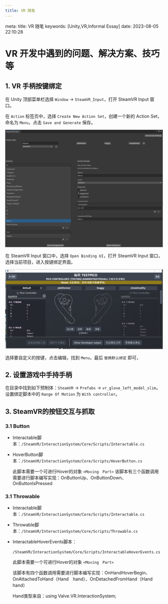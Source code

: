 ```yaml
---
title: VR 随笔
---
```


<route lang="yaml">
meta:
  title: VR 随笔
  keywords: [Unity,VR,Informal Essay]
  date: 2023-08-05 22:10:28
</route>

# VR 开发中遇到的问题、解决方案、技巧等

## 1. VR 手柄按键绑定

在 Unity 顶部菜单栏选择 `Window` -> `SteamVR_Input`，打开 SteamVR Input 窗口。

在 `Action` 标签页中，选择 `Create New Action Set`，创建一个新的 Action Set，命名为 `Menu`，点击  `Save and Generate` 保存。

![SteamVR Input](./images/steamvr-input-1.png)

在 SteamVR Input 窗口中，选择 `Open Binding UI`，打开 SteamVR Input 窗口，选择当前项目，进入按键绑定界面。

![SteamVR Input](./images/steamvr-input-2.png)

选择要自定义的按键，点击编辑，找到 `Menu`，最后 `替换默认绑定` 即可，


## 2. 设置游戏中手持手柄

在目录中找到如下预制体：`SteamVR` -> `Prefabs` -> `vr_glove_left_model_slim`，设置绑定脚本中的 `Range Of Motion` 为 `With controller`。

## 3. SteamVR的按钮交互与抓取

### 3.1 Button

- Interactable脚本：`/SteamVR/InteractionSystem/Core/Scripts/Interactable.cs`

- HoverButton脚本：`/SteamVR/InteractionSystem/Core/Scripts/HoverButton.cs`

  此脚本需要一个可进行Hover的对象 `<Moving　Part>`
  该脚本有三个函数调用需要进行脚本编写实现：OnButtonUp、OnButtonDown、OnButtonIsPressed

### 3.1 Throwable

- Interactable脚本：`/SteamVR/InteractionSystem/Core/Scripts/Interactable.cs`

- Throwable脚本：`/SteamVR/InteractionSystem/Core/Scripts/Throwable.cs`

- InteractableHoverEvents脚本：
  
  `/SteamVR/InteractionSystem/Core/Scripts/InteractableHoverEvents.cs`

  此脚本需要一个可进行Hover的对象 `<Moving　Part>`

  该脚本有四个函数调用需要进行脚本编写实现：OnHandHoverBegin、OnAttachedToHand（Hand　hand）、OnDetachedFromHand（Hand　hand）

  Hand类型来自：using Valve.VR.InteractionSystem;
